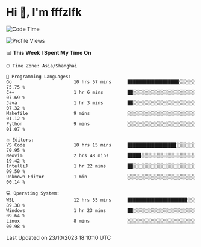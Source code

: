 # Hi 👋, I'm fffzlfk

<!--START_SECTION:waka-->
![Code Time](http://img.shields.io/badge/Code%20Time-529%20hrs%2034%20mins-blue)

![Profile Views](http://img.shields.io/badge/Profile%20Views-0-blue)

📊 **This Week I Spent My Time On** 

```text
🕑︎ Time Zone: Asia/Shanghai

💬 Programming Languages: 
Go                       10 hrs 57 mins      ███████████████████░░░░░░   75.75 % 
C++                      1 hr 6 mins         ██░░░░░░░░░░░░░░░░░░░░░░░   07.69 % 
Java                     1 hr 3 mins         ██░░░░░░░░░░░░░░░░░░░░░░░   07.32 % 
Makefile                 9 mins              ░░░░░░░░░░░░░░░░░░░░░░░░░   01.12 % 
Python                   9 mins              ░░░░░░░░░░░░░░░░░░░░░░░░░   01.07 % 

🔥 Editors: 
VS Code                  10 hrs 15 mins      ██████████████████░░░░░░░   70.95 % 
Neovim                   2 hrs 48 mins       █████░░░░░░░░░░░░░░░░░░░░   19.42 % 
IntelliJ                 1 hr 22 mins        ██░░░░░░░░░░░░░░░░░░░░░░░   09.50 % 
Unknown Editor           1 min               ░░░░░░░░░░░░░░░░░░░░░░░░░   00.14 % 

💻 Operating System: 
WSL                      12 hrs 55 mins      ██████████████████████░░░   89.38 % 
Windows                  1 hr 23 mins        ██░░░░░░░░░░░░░░░░░░░░░░░   09.64 % 
Linux                    8 mins              ░░░░░░░░░░░░░░░░░░░░░░░░░   00.98 % 
```


 Last Updated on 23/10/2023 18:10:10 UTC
<!--END_SECTION:waka-->
